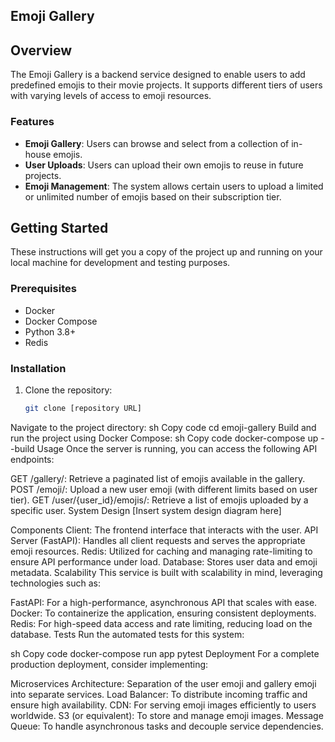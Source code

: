 ## Emoji Gallery
## Overview

The Emoji Gallery is a backend service designed to enable users to add predefined emojis to their movie projects. It supports different tiers of users with varying levels of access to emoji resources.

### Features

- **Emoji Gallery**: Users can browse and select from a collection of in-house emojis.
- **User Uploads**: Users can upload their own emojis to reuse in future projects.
- **Emoji Management**: The system allows certain users to upload a limited or unlimited number of emojis based on their subscription tier.

## Getting Started

These instructions will get you a copy of the project up and running on your local machine for development and testing purposes.

### Prerequisites

- Docker
- Docker Compose
- Python 3.8+
- Redis

### Installation

1. Clone the repository:
   ```sh
   git clone [repository URL]
Navigate to the project directory:
sh
Copy code
cd emoji-gallery
Build and run the project using Docker Compose:
sh
Copy code
docker-compose up --build
Usage
Once the server is running, you can access the following API endpoints:

GET /gallery/: Retrieve a paginated list of emojis available in the gallery.
POST /emoji/: Upload a new user emoji (with different limits based on user tier).
GET /user/{user_id}/emojis/: Retrieve a list of emojis uploaded by a specific user.
System Design
[Insert system design diagram here]

Components
Client: The frontend interface that interacts with the user.
API Server (FastAPI): Handles all client requests and serves the appropriate emoji resources.
Redis: Utilized for caching and managing rate-limiting to ensure API performance under load.
Database: Stores user data and emoji metadata.
Scalability
This service is built with scalability in mind, leveraging technologies such as:

FastAPI: For a high-performance, asynchronous API that scales with ease.
Docker: To containerize the application, ensuring consistent deployments.
Redis: For high-speed data access and rate limiting, reducing load on the database.
Tests
Run the automated tests for this system:

sh
Copy code
docker-compose run app pytest
Deployment
For a complete production deployment, consider implementing:

Microservices Architecture: Separation of the user emoji and gallery emoji into separate services.
Load Balancer: To distribute incoming traffic and ensure high availability.
CDN: For serving emoji images efficiently to users worldwide.
S3 (or equivalent): To store and manage emoji images.
Message Queue: To handle asynchronous tasks and decouple service dependencies.
